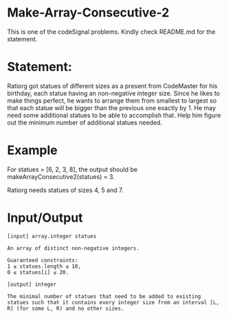 # Make-Array-Consecutive-2
This is one of the codeSignal problems. Kindly check README.md for the statement.

# Statement:
Ratiorg got statues of different sizes as a present from CodeMaster for his birthday, each statue having an non-negative integer size. Since he likes to make things perfect, he wants to arrange them from smallest to largest so that each statue will be bigger than the previous one exactly by 1. He may need some additional statues to be able to accomplish that. Help him figure out the minimum number of additional statues needed.

# Example

For statues = [6, 2, 3, 8], the output should be
makeArrayConsecutive2(statues) = 3.

Ratiorg needs statues of sizes 4, 5 and 7.

# Input/Output

    [input] array.integer statues

    An array of distinct non-negative integers.

    Guaranteed constraints:
    1 ≤ statues.length ≤ 10,
    0 ≤ statues[i] ≤ 20.

    [output] integer

    The minimal number of statues that need to be added to existing statues such that it contains every integer size from an interval [L, R] (for some L, R) and no other sizes.

